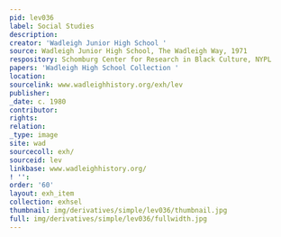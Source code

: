 ```yaml
---
pid: lev036
label: Social Studies
description:
creator: 'Wadleigh Junior High School '
source: Wadleigh Junior High School, The Wadleigh Way, 1971
respository: Schomburg Center for Research in Black Culture, NYPL
papers: 'Wadleigh High School Collection '
location:
sourcelink: www.wadleighhistory.org/exh/lev
publisher:
_date: c. 1980
contributor:
rights:
relation:
_type: image
site: wad
sourcecoll: exh/
sourceid: lev
linkbase: www.wadleighhistory.org/
! '':
order: '60'
layout: exh_item
collection: exhsel
thumbnail: img/derivatives/simple/lev036/thumbnail.jpg
full: img/derivatives/simple/lev036/fullwidth.jpg
---
```

